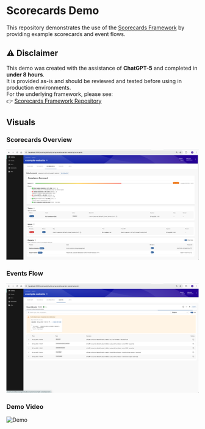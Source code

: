 # Scorecards Demo

This repository demonstrates the use of the [Scorecards Framework](https://github.com/emmett08/scorecards-framework) by providing example scorecards and event flows.

## ⚠️ Disclaimer
This demo was created with the assistance of **ChatGPT-5** and completed in **under 8 hours**.  
It is provided as-is and should be reviewed and tested before using in production environments.  
For the underlying framework, please see:  
👉 [Scorecards Framework Repository](https://github.com/emmett08/scorecards-framework)

## Visuals

### Scorecards Overview
![Scorecards](scorecards.png)

### Events Flow
![Events](events.png)

### Demo Video
![Demo](demo.gif)
